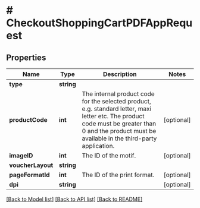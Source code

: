 # # CheckoutShoppingCartPDFAppRequest

## Properties

Name | Type | Description | Notes
------------ | ------------- | ------------- | -------------
**type** | **string** |  |
**productCode** | **int** | The internal product code for the selected product, e.g. standard letter, maxi letter etc. The product code must be greater than 0 and the product must be available in the third-party application. | [optional]
**imageID** | **int** | The ID of the motif. | [optional]
**voucherLayout** | **string** |  |
**pageFormatId** | **int** | The ID of the print format. | [optional]
**dpi** | **string** |  | [optional]

[[Back to Model list]](../../README.md#models) [[Back to API list]](../../README.md#endpoints) [[Back to README]](../../README.md)
